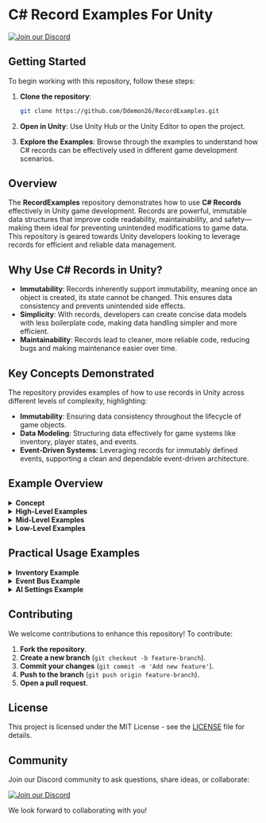 # C# Record Examples For Unity 

[![Join our Discord](https://img.shields.io/badge/Discord-Join%20Us-7289DA?logo=discord&logoColor=white)](https://discord.gg/knwtcq3N2a)

## Getting Started

To begin working with this repository, follow these steps:

1. **Clone the repository**:
    ```sh
    git clone https://github.com/Ddemon26/RecordExamples.git
    ```

2. **Open in Unity**: Use Unity Hub or the Unity Editor to open the project.

3. **Explore the Examples**: Browse through the examples to understand how C# records can be effectively used in different game development scenarios.

## Overview

The **RecordExamples** repository demonstrates how to use **C# Records** effectively in Unity game development. Records are powerful, immutable data structures that improve code readability, maintainability, and safety—making them ideal for preventing unintended modifications to game data. This repository is geared towards Unity developers looking to leverage records for efficient and reliable data management.

## Why Use C# Records in Unity?

- **Immutability**: Records inherently support immutability, meaning once an object is created, its state cannot be changed. This ensures data consistency and prevents unintended side effects.
- **Simplicity**: With records, developers can create concise data models with less boilerplate code, making data handling simpler and more efficient.
- **Maintainability**: Records lead to cleaner, more reliable code, reducing bugs and making maintenance easier over time.

## Key Concepts Demonstrated

The repository provides examples of how to use records in Unity across different levels of complexity, highlighting:

- **Immutability**: Ensuring data consistency throughout the lifecycle of game objects.
- **Data Modeling**: Structuring data effectively for game systems like inventory, player states, and events.
- **Event-Driven Systems**: Leveraging records for immutably defined events, supporting a clean and dependable event-driven architecture.

## Example Overview
<details>
<summary><strong>Concept</strong></summary>

```csharp
public class StructVsRecordComparer : MonoBehaviour
{
    // Define a simple struct
    // Structs are value types, meaning they are copied by value.
    // This makes structs useful for small, lightweight data that you want to be copied by data rather than reference.
    public struct PlayerStatsStruct
    {
        public int Health { get; }  // Struct properties are immutable due to the readonly nature.
        public int AttackPower { get; }

        public PlayerStatsStruct(int health, int attackPower)
        {
            Health = health;
            AttackPower = attackPower;
        }

        // Explicit comparison method for struct
        // Structs do not have built-in equality methods, so we must manually implement the Equals method.
        public override bool Equals(object obj)
        {
            if (obj is PlayerStatsStruct other)
            {
                return Health == other.Health && AttackPower == other.AttackPower;
            }
            return false;
        }

        // Override GetHashCode for consistent behavior when used in collections
        // This ensures structs with the same data produce the same hash code.
        public override int GetHashCode()
        {
            return HashCode.Combine(Health, AttackPower);
        }

        // ToString for display purposes
        // Provides a human-readable string representation of the struct.
        public override string ToString()
        {
            return $"PlayerStatsStruct(Health: {Health}, AttackPower: {AttackPower})";
        }
    }

    // Define a record
    // Records are reference types, similar to classes, but are designed to be immutable and have built-in equality checks.
    // Records come with several automatically generated methods, including:
    // - Equals: Provides a value-based equality comparison.
    // - GetHashCode: Generates a consistent hash code based on the values of all properties.
    // - ToString: Automatically generates a human-readable string representation of the record.
    public record PlayerStatsRecord(int Health, int AttackPower);

    void Start()
    {
        // Create instances of struct and record
        var playerStruct1 = new PlayerStatsStruct(100, 50);
        var playerStruct2 = playerStruct1;  // Copy by value
        var playerRecord1 = new PlayerStatsRecord(100, 50);
        var playerRecord2 = playerRecord1;  // Copy by reference

        // Demonstrate struct behavior (copied by value)
        // Structs are value types, so assigning playerStruct1 to playerStruct2 creates an independent copy.
        Debug.Log($"Original Struct: {playerStruct1}");
        playerStruct2 = new PlayerStatsStruct(120, 60);  // Modify the copy
        Debug.Log($"Modified Struct Copy: {playerStruct2}");
        Debug.Log($"Original Struct after modifying copy: {playerStruct1}"); // Original struct remains unchanged

        // Demonstrate record behavior (copied by reference)
        // Records, being reference types, will point to the same memory location when assigned, meaning changes affect all references.
        Debug.Log($"Original Record: {playerRecord1}");
        Debug.Log($"Copied Record Reference: {playerRecord2}");
        Debug.Log($"Are playerRecord1 and playerRecord2 equal? {playerRecord1 == playerRecord2}"); // True because records compare by value
        
        // Since records are immutable, to "modify" we create a new instance using 'with'
        // The 'with' keyword allows you to create a new record with modified values while keeping the original intact.
        var modifiedRecord = playerRecord1 with { Health = 150 };
        Debug.Log($"Modified Record (with new value): {modifiedRecord}");
        Debug.Log($"Original Record remains unchanged: {playerRecord1}");

        // Demonstrate immutability of structs and records
        // Copying a struct creates a new independent instance, which means changes to the copy do not affect the original.
        var structCopy = playerStruct1;
        structCopy = new PlayerStatsStruct(150, 75);  // Modify the copy
        Debug.Log($"Original Struct after modifying structCopy: {playerStruct1}"); // Original struct remains unchanged
        Debug.Log($"Modified Struct Copy: {structCopy}");

        // Copying a record creates a new reference to the same instance, which means both point to the same data.
        var recordCopy = playerRecord1;
        Debug.Log($"Original Record: {playerRecord1}");
        Debug.Log($"Copied Record Reference: {recordCopy}");
        
        // Since records are immutable by default, modifying a copy requires creating a new record using the 'with' keyword.
        var modifiedRecordCopy = recordCopy with { AttackPower = 75 };
        Debug.Log($"Modified Record Copy (with new value): {modifiedRecordCopy}");
        Debug.Log($"Original Record remains unchanged: {playerRecord1}");
    }
}
```
</details>

<details>
<summary><strong>High-Level Examples</strong></summary>

### Abstract Event Bus
Records are used to define data structures for an event bus system, ensuring events are immutable after creation. This reduces complexity and decouples different components, making the system easier to maintain.

```csharp
using System;
using UnityEngine;

namespace TCS
{
    // Define an enumeration for event types
    enum EventType { ItemPickup, BossFight, ExperienceGain }

    // Define a record for GameEvent to ensure immutability
    record GameEvent(int EventID, EventType Type, DateTime EventTime);

    public class GameEventExample : MonoBehaviour
    {
        private void Start()
        {
            // Create an instance of a GameEvent
            GameEvent newEvent = new GameEvent(1, EventType.BossFight, DateTime.Now);

            // Log the game event details
            Debug.Log($"Event ID: {newEvent.EventID}, Type: {newEvent.Type}, Time: {newEvent.EventTime}");
        }
    }
}
```

Highlighted the purpose of the `Start` method for creating and logging the event.

### Friend Request Management
The **FriendRequest** example demonstrates how to use records to manage friend requests. The immutability of records guarantees that friend request data remains consistent, reducing the chances of accidental modifications during user interactions.

</details>

<details>
<summary><strong>Mid-Level Examples</strong></summary>

### Achievements and Player Progression
Records are used in the **Achievements** and **Player Progression** examples to keep track of player achievements and progress. Immutability ensures that data like levels, experience, and badges remain consistent, reducing potential errors.

### Inventory System
The **InventoryItem** record is used to represent items in a player’s inventory, such as consumables or equipment. This guarantees that inventory data cannot be modified without intention, providing stability to the system.

```csharp
namespace TCS.Tests.RecordExamples
{
    // Define an InventoryItem record to represent items in a player's inventory immutably
    public record InventoryItem(string Name, int ID, int Quantity);

    public class InventoryManager : MonoBehaviour
    {
        private void Start()
        {
            // Create a new InventoryItem instance
            InventoryItem item = new InventoryItem("Health Potion", 1, 3);

            // Log the item details to demonstrate usage
            Debug.Log($"Item Name: {item.Name}, ID: {item.ID}, Quantity: {item.Quantity}");

            // Note: item.Quantity cannot be modified directly due to record's immutability
        }
    }
}
```


### Trade Manager
The **TradeManager** uses records to model trade transactions, ensuring data integrity. The use of records ensures that all trade data remains consistent and cannot be accidentally altered.

```csharp
using UnityEngine;
using System;
using System.Collections.Generic;

namespace TCS
{
    public class TradeManagerExample : MonoBehaviour
    {
        // Define a record to represent a trade transaction
        public record TradeTransaction(string PlayerName, string NpcName, Item PlayerItem, Item NpcItem, DateTime TransactionTime);

        // Define a record to represent an item
        public record Item(string Name, int ID);

        // Define a record to represent a trade offer
        public record TradeOffer(Item OfferedItem, Item RequestedItem, string TraderName);

        // A list to store all trade transactions
        private readonly List<TradeTransaction> m_transactionHistory = new List<TradeTransaction>();

        private void CompleteTrade(TradeOffer offer, Item playerItem)
        {
            if (playerItem != null)
            {
                // Log transaction as a record to maintain data consistency
                var transaction = new TradeTransaction(
                    PlayerName: "Player1",
                    NpcName: offer.TraderName,
                    PlayerItem: playerItem,
                    NpcItem: offer.OfferedItem,
                    TransactionTime: DateTime.Now
                );

                // Add the completed transaction to history
                m_transactionHistory.Add(transaction);

                Debug.Log($"Trade completed! Received {offer.OfferedItem.Name} for {playerItem.Name} from {offer.TraderName}.");
            }
            else
            {
                Debug.Log($"Trade failed. Player does not have the requested item: {offer.RequestedItem.Name}");
            }
        }
    }
}
```


</details>

<details>
<summary><strong>Low-Level Examples</strong></summary>

### AI Settings
The **AISettings** record encapsulates AI behavior data like patrol range, detection radius, and aggressiveness level. Using records guarantees that these settings remain consistent throughout runtime, making AI behaviors more predictable.

```csharp
using UnityEngine;

namespace TCS
{
    public class AISettingsExample : MonoBehaviour
    {
        // Define AI settings using a record to enforce immutability
        record AISettings(float PatrolRange, float DetectionRadius, int AggressivenessLevel);

        // Create a readonly instance of AISettings to demonstrate immutability
        readonly AISettings settings = new AISettings(10.0f, 5.0f, 3);

        private void Start()
        {
            // Log the AI settings to demonstrate usage
            Debug.Log($"Patrol Range: {settings.PatrolRange}, Detection Radius: {settings.DetectionRadius}, Aggressiveness Level: {settings.AggressivenessLevel}");

            // Trying to change the settings here will throw an error due to immutability.
        }
    }
}
```


### Game Difficulty Settings
The **GameDifficultySettings** example uses records to define settings like enemy spawn rates and player damage multipliers. This ensures that difficulty levels remain consistent throughout the game, reducing unintended gameplay variations.

### Game Events
The **GameEvent** example shows how to use records to define different game events like `ItemPickup`, `BossFight`, and `ExperienceGain`. By making events immutable, the code becomes more reliable and easier to debug.

```csharp
using System;
using UnityEngine;

namespace TCS
{
    public class GameEventExample : MonoBehaviour
    {
        enum EventType { ItemPickup, BossFight, ExperienceGain }
        record GameEvent(int EventID, EventType Type, DateTime EventTime);

        private void Start()
        {
            GameEvent newEvent = new GameEvent(1, EventType.BossFight, DateTime.Now);
            Debug.Log($"Event ID: {newEvent.EventID}, Type: {newEvent.Type}, Time: {newEvent.EventTime}");
        }
    }
}
```

</details>

## Practical Usage Examples

<details>
<summary><strong>Inventory Example</strong></summary>

This example uses the **InventoryItem** record to manage player inventory items:

```csharp
InventoryManager inventory = new InventoryManager();
InventoryItem item = new InventoryItem("Health Potion", 1, 3);
inventory.AddItem(item);
```

The immutability of **InventoryItem** ensures that once an item is created, its properties cannot be changed unintentionally.

</details>

<details>
<summary><strong>Event Bus Example</strong></summary>

The **AbstractEventBus** example demonstrates how records can be used for event data, promoting safe and immutable communication between game components:

```csharp
public class Player : MonoBehaviour
{
    private void Start()
    {
        EventBus.Subscribe<PlayerDiedEvent>(OnPlayerDied);
    }

    private void OnPlayerDied(PlayerDiedEvent e)
    {
        Debug.Log("Player has died: " + e.PlayerId);
    }
}
```

</details>

<details>
<summary><strong>AI Settings Example</strong></summary>

The **AISettings** record is used to define AI behaviors in an immutable way:

```csharp
AISettings settings = new AISettings(10.0f, 5.0f, 3);
Debug.Log("AI Patrol Range: " + settings.PatrolRange);
```

This ensures that AI configuration remains stable throughout the game lifecycle.

</details>

## Contributing

We welcome contributions to enhance this repository! To contribute:

1. **Fork the repository**.
2. **Create a new branch** (`git checkout -b feature-branch`).
3. **Commit your changes** (`git commit -m 'Add new feature'`).
4. **Push to the branch** (`git push origin feature-branch`).
5. **Open a pull request**.

## License

This project is licensed under the MIT License - see the [LICENSE](LICENSE) file for details.

## Community

Join our Discord community to ask questions, share ideas, or collaborate:

[![Join our Discord](https://img.shields.io/badge/Discord-Join%20Us-7289DA?logo=discord&logoColor=white)](https://discord.gg/knwtcq3N2a)

We look forward to collaborating with you!

